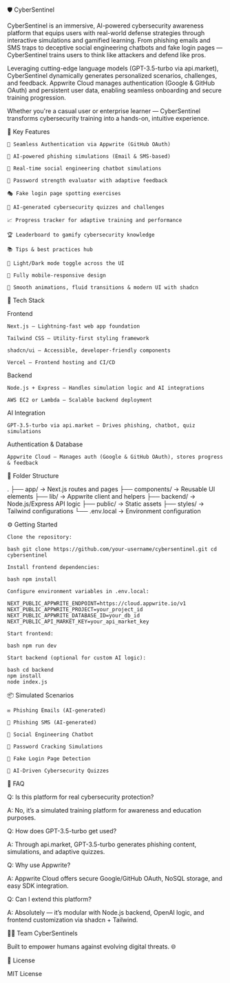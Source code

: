 🛡️ CyberSentinel

CyberSentinel is an immersive, AI-powered cybersecurity awareness platform that equips users with real-world defense strategies through interactive simulations and gamified learning. From phishing emails and SMS traps to deceptive social engineering chatbots and fake login pages — CyberSentinel trains users to think like attackers and defend like pros.

Leveraging cutting-edge language models (GPT-3.5-turbo via api.market), CyberSentinel dynamically generates personalized scenarios, challenges, and feedback. Appwrite Cloud manages authentication (Google & GitHub OAuth) and persistent user data, enabling seamless onboarding and secure training progression.

Whether you're a casual user or enterprise learner — CyberSentinel transforms cybersecurity training into a hands-on, intuitive experience.

🚀 Key Features

    🔐 Seamless Authentication via Appwrite (GitHub OAuth)

    🧠 AI-powered phishing simulations (Email & SMS-based)

    🤖 Real-time social engineering chatbot simulations

    🧪 Password strength evaluator with adaptive feedback

    🎭 Fake login page spotting exercises

    🧩 AI-generated cybersecurity quizzes and challenges

    📈 Progress tracker for adaptive training and performance

    🏆 Leaderboard to gamify cybersecurity knowledge

    📚 Tips & best practices hub

    🌙 Light/Dark mode toggle across the UI

    📱 Fully mobile-responsive design

    💫 Smooth animations, fluid transitions & modern UI with shadcn

🧱 Tech Stack

Frontend

    Next.js — Lightning-fast web app foundation

    Tailwind CSS — Utility-first styling framework

    shadcn/ui — Accessible, developer-friendly components

    Vercel — Frontend hosting and CI/CD

Backend

    Node.js + Express — Handles simulation logic and AI integrations

    AWS EC2 or Lambda — Scalable backend deployment

AI Integration

    GPT-3.5-turbo via api.market — Drives phishing, chatbot, quiz simulations

Authentication & Database

    Appwrite Cloud — Manages auth (Google & GitHub OAuth), stores progress & feedback

📁 Folder Structure

. ├── app/ → Next.js routes and pages
├── components/ → Reusable UI elements
├── lib/ → Appwrite client and helpers
├── backend/ → Node.js/Express API logic
├── public/ → Static assets
├── styles/ → Tailwind configurations
└── .env.local → Environment configuration

⚙️ Getting Started

    Clone the repository:

    bash git clone https://github.com/your-username/cybersentinel.git cd cybersentinel

    Install frontend dependencies:

    bash npm install

    Configure environment variables in .env.local:

    NEXT_PUBLIC_APPWRITE_ENDPOINT=https://cloud.appwrite.io/v1
    NEXT_PUBLIC_APPWRITE_PROJECT=your_project_id
    NEXT_PUBLIC_APPWRITE_DATABASE_ID=your_db_id
    NEXT_PUBLIC_API_MARKET_KEY=your_api_market_key

    Start frontend:

    bash npm run dev

    Start backend (optional for custom AI logic):

    bash cd backend
    npm install
    node index.js

📦 Simulated Scenarios

    ✉️ Phishing Emails (AI-generated)

    📲 Phishing SMS (AI-generated)

    💬 Social Engineering Chatbot

    🔐 Password Cracking Simulations

    🧪 Fake Login Page Detection

    🎯 AI-Driven Cybersecurity Quizzes

🙋 FAQ

Q: Is this platform for real cybersecurity protection?

A: No, it’s a simulated training platform for awareness and education purposes.

Q: How does GPT-3.5-turbo get used?

A: Through api.market, GPT-3.5-turbo generates phishing content, simulations, and adaptive quizzes.

Q: Why use Appwrite?

A: Appwrite Cloud offers secure Google/GitHub OAuth, NoSQL storage, and easy SDK integration.

Q: Can I extend this platform?

A: Absolutely — it’s modular with Node.js backend, OpenAI logic, and frontend customization via shadcn + Tailwind.

🧑‍💻 Team CyberSentinels

Built to empower humans against evolving digital threats. 🌐

🪪 License

MIT License
